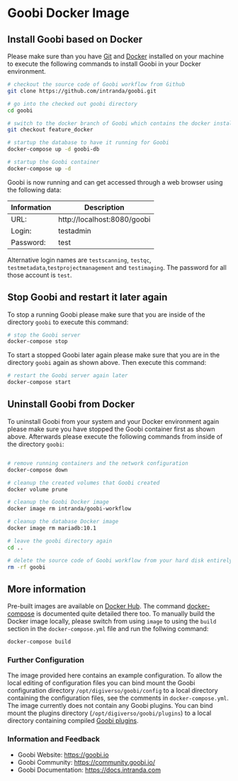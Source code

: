 # Goobi Docker Image

## Install Goobi based on Docker

Please make sure than you have [Git](https://git-scm.com/) and [Docker](https://www.docker.com/) installed on your machine to execute the following commands to install Goobi in your Docker environment.

```bash
# checkout the source code of Goobi workflow from Github
git clone https://github.com/intranda/goobi.git

# go into the checked out goobi directory
cd goobi

# switch to the docker branch of Goobi which contains the docker installation files
git checkout feature_docker

# startup the database to have it running for Goobi
docker-compose up -d goobi-db

# startup the Goobi container
docker-compose up -d
```

Goobi is now running and can get accessed through a web browser using the following data:

Information | Description
------------|----------------------------
URL:        | http://localhost:8080/goobi
Login:      | testadmin
Password:   | test

Alternative login names are `testscanning`, `testqc`, `testmetadata`,`testprojectmanagement` and `testimaging`. The password for all those account is `test`.

## Stop Goobi and restart it later again

To stop a running Goobi please make sure that you are inside of the directory `goobi` to execute this command:

```bash
# stop the Goobi server
docker-compose stop
```

To start a stopped Goobi later again please make sure that you are in the directory `goobi` again as shown above. Then execute this command:

```bash
# restart the Goobi server again later
docker-compose start
```

## Uninstall Goobi from Docker

To uninstall Goobi from your system and your Docker environment again please make sure you have stopped the Goobi container first as shown above. Afterwards please execute the following commands from inside of the directory `goobi`:

```bash

# remove running containers and the network configuration
docker-compose down

# cleanup the created volumes that Goobi created
docker volume prune

# cleanup the Goobi Docker image
docker image rm intranda/goobi-workflow

# cleanup the database Docker image
docker image rm mariadb:10.1

# leave the goobi directory again
cd ..

# delete the source code of Goobi workflow from your hard disk entirely
rm -rf goobi
```

## More information

Pre-built images are available on [Docker Hub](https://hub.docker.com/r/intranda/goobi-workflow). The command [docker-compose](https://docs.docker.com/compose/) is documented quite detailed there too.
To manually build the Docker image locally, please switch from using `image` to using the `build` section in the `docker-compose.yml` file and run the follwing command:

```bash
docker-compose build
```

### Further Configuration

The image provided here contains an example configuration. To allow the local editing of configuration files you can bind mount the Goobi configuration directory `/opt/digiverso/goobi/config` to a local directory containing the configuration files, see the comments in `docker-compose.yml`.
The image currently does not contain any Goobi plugins. You can bind mount the plugins directory (`/opt/digiverso/goobi/plugins`) to a local directory containing compiled [Goobi plugins](https://docs.intranda.com/goobi-workflow-plugins-en/).

### Information and Feedback

- Goobi Website: https://goobi.io
- Goobi Community: https://community.goobi.io/
- Goobi Documentation: https://docs.intranda.com
